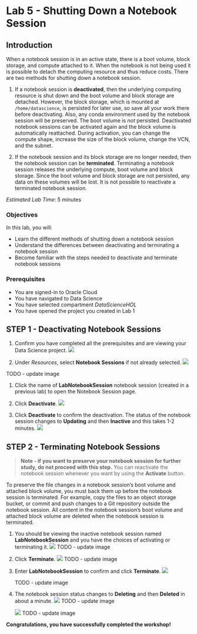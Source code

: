 # Lab 5 - Shutting Down a Notebook Session

## Introduction

When a notebook session is in an active state, there is a boot volume, block storage, and compute attached to it. When the notebook is not being used it is possible to detach the computing resource and thus reduce costs. There are two methods for shutting down a notebook session.

1. If a notebook session is **deactivated**, then the underlying computing resource is shut down and the boot volume and block storage are detached. However, the block storage, which is mounted at ``/home/datascience``, is persisted for later use, so save all your work there before deactivating. Also, any conda environment used by the notebook session will be preserved. The boot volume is *not* persisted. Deactivated notebook sessions can be activated again and the block volume is automatically reattached. During activation, you can change the compute shape, increase the size of the block volume, change the VCN, and the subnet.

1. If the notebook session and its block storage are no longer needed, then the notebook session can be **terminated**. Terminating a notebook session releases the underlying compute, boot volume and block storage. Since the boot volume and block storage are not persisted, any data on these volumes will be lost. It is not possible to reactivate a terminated notebook session.

*Estimated Lab Time*: 5 minutes

### Objectives
In this lab, you will:
* Learn the different methods of shutting down a notebook session
* Understand the differences between deactivating and terminating a notebook session
* Become familiar with the steps needed to deactivate and terminate notebook sessions

### Prerequisites
* You are signed-in to Oracle Cloud
* You have navigated to Data Science
* You have selected compartment *DataScienceHOL*
* You have opened the project you created in Lab 1

## STEP 1 - Deactivating Notebook Sessions
1. Confirm you have completed all the prerequisites and are viewing your Data Science project.
    ![](images/create-notebook.png)

1. Under *Resources*, select **Notebook Sessions** if not already selected.
![](images/projects-mynewnotebooksession.png)

TODO - update image

1. Click the name of **LabNotebookSession** notebook session (created in a previous lab) to open the Notebook Session page.

1. Click **Deactivate**.
    ![](images/deactivate.png)

1. Click **Deactivate** to confirm the deactivation. The status of the notebook session changes to **Updating** and then **Inactive** and this takes 1-2 minutes.
    ![](images/deactivate2.png)

## STEP 2 - Terminating Notebook Sessions
> **Note - if you want to preserve your notebook session for further study, do not proceed with this step.** You can reactivate the notebook session whenever you want by using the **Activate** button.

To preserve the file changes in a notebook session’s boot volume and attached block volume, you must back them up before the notebook session is terminated. For example, copy the files to an object storage bucket, or commit and push changes to a Git repository outside the notebook session. All content in the notebook session’s boot volume and attached block volume are deleted when the notebook session is terminated.

1. You should be viewing the inactive notebook session named **LabNotebookSession** and you have the choices of activating or terminating it.
    ![](images/ns-inactive.png)
    TODO - update image

1. Click **Terminate**.
    ![](images/mynewnotebooksession-terminate.png)
    TODO - update image

1. Enter **LabNotebookSession** to confirm and click **Terminate**.
    ![](images/mynewnotebooksession-terminate2.png)

    TODO - update image

1. The notebook session status changes to **Deleting** and then **Deleted** in about a minute.
    ![](images/deleting.png)
    TODO - update image

    ![](images/deleted.png)
    TODO - update image



**Congratulations, you have successfully completed the workshop!**

